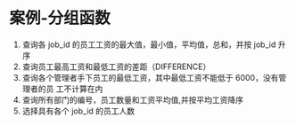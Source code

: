 # 案例-分组函数

1. 查询各 job_id 的员工工资的最大值，最小值，平均值，总和，并按 job_id 升序
2. 查询员工最高工资和最低工资的差距（DIFFERENCE）
3. 查询各个管理者手下员工的最低工资，其中最低工资不能低于 6000，没有管理者的员
工不计算在内
4. 查询所有部门的编号，员工数量和工资平均值,并按平均工资降序
5. 选择具有各个 job_id 的员工人数

